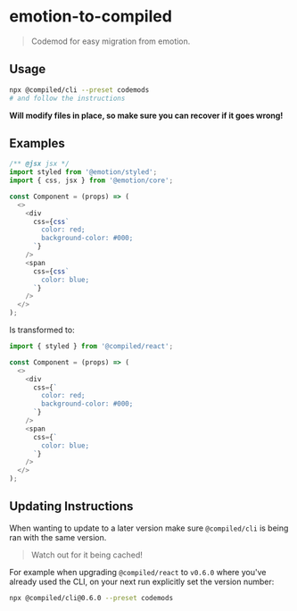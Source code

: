 # emotion-to-compiled

> Codemod for easy migration from emotion.

## Usage

```bash
npx @compiled/cli --preset codemods
# and follow the instructions
```

**Will modify files in place, so make sure you can recover if it goes wrong!**

## Examples

```javascript
/** @jsx jsx */
import styled from '@emotion/styled';
import { css, jsx } from '@emotion/core';

const Component = (props) => (
  <>
    <div
      css={css`
        color: red;
        background-color: #000;
      `}
    />
    <span
      css={css`
        color: blue;
      `}
    />
  </>
);
```

Is transformed to:

```javascript
import { styled } from '@compiled/react';

const Component = (props) => (
  <>
    <div
      css={`
        color: red;
        background-color: #000;
      `}
    />
    <span
      css={`
        color: blue;
      `}
    />
  </>
);
```

## Updating Instructions

When wanting to update to a later version make sure `@compiled/cli` is being ran with the same version.

> Watch out for it being cached!

For example when upgrading `@compiled/react` to `v0.6.0` where you've already used the CLI,
on your next run explicitly set the version number:

```bash
npx @compiled/cli@0.6.0 --preset codemods
```
